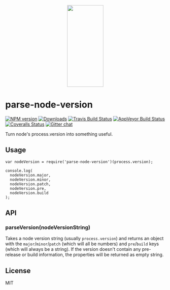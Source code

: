 <p align="center">
  <a href="http://gulpjs.com">
    <img height="257" width="114" src="https://raw.githubusercontent.com/gulpjs/artwork/master/gulp-2x.png">
  </a>
</p>

<h1 id="parse-node-version">parse-node-version</h1>

<p><a href="https://www.npmjs.com/package/parse-node-version"><img src="http://img.shields.io/npm/v/parse-node-version.svg" alt="NPM version" /></a> <a href="https://www.npmjs.com/package/parse-node-version"><img src="http://img.shields.io/npm/dm/parse-node-version.svg" alt="Downloads" /></a> <a href="https://travis-ci.org/gulpjs/parse-node-version"><img src="http://img.shields.io/travis/gulpjs/parse-node-version.svg?label=travis-ci" alt="Travis Build Status" /></a> <a href="https://ci.appveyor.com/project/gulpjs/parse-node-version"><img src="https://img.shields.io/appveyor/ci/gulpjs/parse-node-version.svg?label=appveyor" alt="AppVeyor Build Status" /></a> <a href="https://coveralls.io/r/gulpjs/parse-node-version"><img src="http://img.shields.io/coveralls/gulpjs/parse-node-version/master.svg" alt="Coveralls Status" /></a> <a href="https://gitter.im/gulpjs/gulp"><img src="https://badges.gitter.im/gulpjs/gulp.svg" alt="Gitter chat" /></a></p>

<p>Turn node's process.version into something useful.</p>

<h2 id="usage">Usage</h2>

<pre><code class="js">var nodeVersion = require('parse-node-version')(process.version);

console.log(
  nodeVersion.major,
  nodeVersion.minor,
  nodeVersion.patch,
  nodeVersion.pre,
  nodeVersion.build
);
</code></pre>

<h2 id="api">API</h2>

<h3 id="parseversionnodeversionstring">parseVersion(nodeVersionString)</h3>

<p>Takes a node version string (usually <code>process.version</code>) and returns an object with the <code>major</code>/<code>minor</code>/<code>patch</code> (which will all be numbers) and <code>pre</code>/<code>build</code> keys (which will always be a string). If the version doesn't contain any pre-release or build information, the properties will be returned as empty string.</p>

<h2 id="license">License</h2>

<p>MIT</p>
